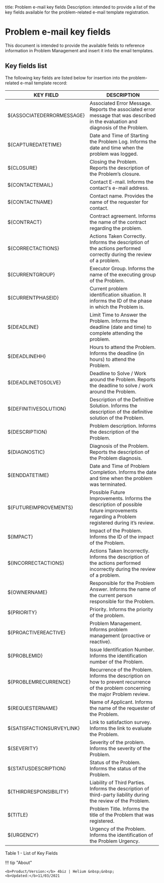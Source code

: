title: Problem e-mail key fields
Description: intended to provide a list of the key fields available for the problem-related e-mail template registration.
# Problem e-mail key fields

This document is intended to provide the available fields to reference information in Problem Management and insert it into the email templates.

## Key fields list

The following key fields are listed below for insertion into the problem-related e-mail template record:


|KEY FIELD|	DESCRIPTION|
|--|--|
|${ASSOCIATEDERRORMESSAGE}|	Associated Error Message. Reports the associated error message that was described in the evaluation and diagnosis of the Problem.|
|${CAPTUREDATETIME}|	Date and Time of Starting the Problem Log. Informs the date and time when the problem was logged.|
|${CLOSURE}|	Closing the Problem. Reports the description of the Problem’s closure.|
|${CONTACTEMAIL}|	Contact E-mail. Informs the contact's e-mail address.|
|${CONTACTNAME}	|Contact name. Provides the name of the requester for contact.|
|${CONTRACT}|Contract agreement. Informs the name of the contract regarding the problem.|
|${CORRECTACTIONS}|	Actions Taken Correctly. Informs the description of the actions performed correctly during the review of a problem.|
|${CURRENTGROUP}|Executor Group. Informs the name of the executing group of the Problem.|
|${CURRENTPHASEID}|	Current problem identification situation. It informs the ID of the phase in which the Problem is.|
|${DEADLINE}|	Limit Time to Answer the Problem. Informs the deadline (date and time) to complete attending the problem.|
|${DEADLINEHH}|	Hours to attend the Problem. Informs the deadline (in hours) to attend the Problem.|
|${DEADLINETOSOLVE}|	Deadline to Solve / Work around the Problem. Reports the deadline to solve / work around the Problem.|
|${DEFINITIVESOLUTION}|	Description of the Definitive Solution. Informs the description of the definitive solution of the Problem.|
|${DESCRIPTION}|	Problem description. Informs the description of the Problem.|
|${DIAGNOSTIC}|	Diagnosis of the Problem. Reports the description of the Problem diagnosis.|
|${ENDDATETIME}|	Date and Time of Problem Completion. Informs the date and time when the problem was terminated.|
|${FUTUREIMPROVEMENTS}|	Possible Future Improvements. Informs the description of possible future improvements regarding a Problem registered during it’s review.|
|${IMPACT}|	Impact of the Problem. Informs the ID of the impact of the Problem.|
|${INCORRECTACTIONS}|Actions Taken Incorrectly. Informs the description of the actions performed incorrectly during the review of a problem.|
|${OWNERNAME}|Responsible for the Problem Answer. Informs the name of the current person responsible for the Problem.|
|${PRIORITY}	|Priority. Informs the priority of the problem.|
|${PROACTIVEREACTIVE}	|Problem Management. Informs problem management (proactive or reactive).|
|${PROBLEMID}|Issue Identification Number. Informs the identification number of the Problem.|
|${PROBLEMRECURRENCE}|	Recurrence of the Problem. Informs the description on how to prevent recurrence of the problem concerning the major Problem review.|
|${REQUESTERNAME}|	Name of Applicant. Informs the name of the requester of the Problem.|
|${SATISFACTIONSURVEYLINK}|	Link to satisfaction survey. Informs the link to evaluate the Problem.|
|${SEVERITY}|Severity of the problem. Informs the severity of the Problem.|
|${STATUSDESCRIPTION}|Status of the Problem. Informs the status of the Problem.|
|${THIRDRESPONSIBILITY}|Liability of Third Parties. Informs the description of third-party liability during the review of the Problem.|
|${TITLE}|	Problem Title. Informs the title of the Problem that was registered.|
|${URGENCY}|Urgency of the Problem. Informs the identification of the Problem Urgency.|

Table 1 - List of Key Fields



!!! tip "About"

    <b>Product/Version:</b> 4biz | Helium &nbsp;&nbsp;
    <b>Updated:</b>11/03/2021

